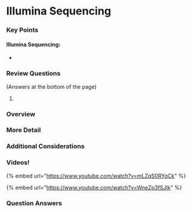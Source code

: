# Illumina Sequencing

### Key Points

#### Illumina Sequencing:

* 
### Review Questions

\(Answers at the bottom of the page\)

1. 
### **Overview**

### **More Detail**

### **Additional Considerations**

### Videos!

{% embed url="https://www.youtube.com/watch?v=mLZqS0RYqCk" %}

{% embed url="https://www.youtube.com/watch?v=WneZp3fSJIk" %}



### Question Answers

